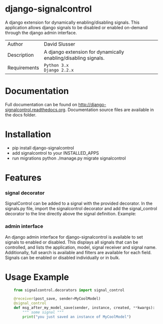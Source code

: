 # django-signalcontrol
A django extension for dynamically enabling/disabling signals. This application allows django signals to be disabled or
enabled on-demand through the django admin interface. 


| | |
|--------------|------|
| Author       | David Slusser |
| Description  | A django extension for dynamically enabling/disabling signals. |
| Requirements | `Python 3.x`<br>`Django 2.2.x` |


# Documentation
Full documentation can be found on http://django-signalcontrol.readthedocs.org. 
Documentation source files are available in the docs folder.


# Installation
- pip install django-signalcontrol
- add signalcontrol to your INSTALLED_APPS
- run migrations python ./manage.py migrate signalcontrol


# Features

### signal decorator
SignalControl can be added to a signal with the provided decorator. In the signals.py file, import the signalcontrol
decorator and add the signal_control decorator to the line directly above the signal definition. Example:


### admin interface
An django admin interface for django-signalcontrol is available to set signals to enabled or disabled. This displays
all signals that can be controlled, and lists the application, model, signal receiver and signal name.
Additionally, full search is available and filters are available for each field.
Signals can be enabled or disabled individually or in bulk.


# Usage Example

```python
    from signalcontrol.decorators import signal_control

    @receiver(post_save, sender=MyCoolModel)
    @signal_control
    def msg_after_my_model_save(sender, instance, created, **kwargs):
        """ some signal """
        print("you just saved an instance of MyCoolModel")
```

